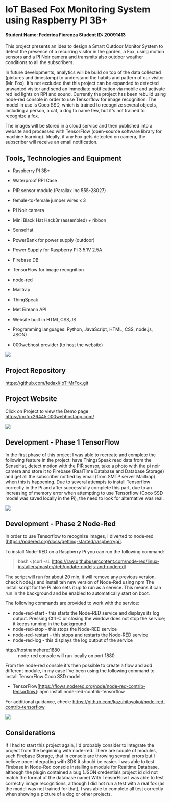# IoT Based Fox Monitoring System using Raspberry PI 3B+
#### Student Name: Federica Fiorenza   Student ID: 20091413

This project presents an idea to design a Smart Outdoor Monitor System to detect the presence of a recurring visitor in the garden, a Fox, using motion sensors and a PI Noir camera and transmits also outdoor weather conditions to all the subscribers.

In future developments, analytics will be build on top of the data collected (pictures and timestamp) to understand the habits and pattern of our visitor (Mr. Fox). It's not excluded that this project can be expanded to detected unwanted visitor and send an immediate notification via mobile and activate red led lights on RPI and sound. 
Currently the project has been rebuild using node-red console in order to use Tensorflow for image recognition. The model in use is Coco SSD, which is trained to recognize several objects, including a person, a cat, a dog to name few, but it's not trained to recognize a fox. 

The images will be stored in a cloud service and then published into a website and processed with TensorFlow (open-source software library for machine learning).
Ideally, if any Fox gets detected on camera, the subscriber will receive an email notification.  

## Tools, Technologies and Equipment

* Raspberry PI 3B+ 
* Waterproof RPI Case
* PIR sensor module (Parallax Inc 555-28027)
* female-to-female jumper wires x 3
* PI Noir camera
* Mini Black Hat Hack3r (assembled) + ribbon
* SenseHat
* PowerBank for power supply (outdoor)
* Power Supply for Raspberry Pi 3 5.1V 2.5A 

* Firebase DB
* TensorFlow for image recognition
* node-red
* Mailtrap
* ThingSpeak
* Met Eireann API

* Website built in HTML,CSS,JS
* Programming languages: Python, JavaScript, HTML, CSS, node.js, JSON) 
* 000webhost provider (to host the website)

![](https://i.ibb.co/SJStpR2/overall.png)

## Project Repository
https://github.com/fedaxl/IoT-MrFox.git

## Project Website
Click on Project to view the Demo page
https://mrfox26445.000webhostapp.com/

![](https://i.ibb.co/vQ4hchp/website.png)

## Development - Phase 1 TensorFlow
In the first phase of this project I was able to recreate and complete the following feature in the project: have ThingsSpeak read data from the SenseHat, detect motion with the PIR sensor, take a photo with the pi noir camera and store it to Firebase (RealTime Database and Database Storage) and get all the subscriber notfied by email (from SMTP server Mailtrap) when this is happening.
Due to several attempts to install Tensorflow correctly in the Pi and after successfully complete this part, due to an increasing of memory error when attempting to use Tensorflow (Coco SSD model was saved locally in the Pi), the need to look for alternative was real. 

![](https://i.ibb.co/KKGXsrb/project.png)

## Development - Phase 2 Node-Red
In order to use Tensorflow to recognize images, I diverted to node-red [https://nodered.org/docs/getting-started/raspberrypi]. 

To install Node-RED on a Raspberry Pi you can run the following command:
>bash <(curl -sL https://raw.githubusercontent.com/node-red/linux-installers/master/deb/update-nodejs-and-nodered)

The script will run for about 20 min, it will remove any previous version, check Node.js and install teh new version of Node-Red using npm
The install script for the Pi also sets it up to run as a service. This means it can run in the background and be enabled to automatically start on boot.

The following commands are provided to work with the service:

* node-red-start - this starts the Node-RED service and displays its log output. Pressing Ctrl-C or closing the window does not stop the service; it keeps running in the background
* node-red-stop - this stops the Node-RED service
* node-red-restart - this stops and restarts the Node-RED service
* node-red-log - this displays the log output of the service

<dl>
 <dt>http://hostnamehere:1880</dt>
 <dd>node-red console will run locally on port 1880</dd>
</dl>

From the node-red console it's then possible to create a flow and add different module, in my case I've been using the following command to install TensorFlow Coco SSD model:
* TensorFlow[https://flows.nodered.org/node/node-red-contrib-tensorflow]:  npm install node-red-contrib-tensorflow  

For additional guidance, check: https://github.com/kazuhitoyokoi/node-red-contrib-tensorflow

![](https://i.ibb.co/sb2vsRW/node-red.png)

## Considerations
If I had to start this project again, I'd probably consider to integrate the project from the beginning with node-red. 
There are couple of modules, such Firebase Storage, that in console are throwing several errors but I believe once integrating with SDK it should be easier.
I was able to test Firebase in Node-Red console installing a module for Realtime Database, although the plugin contained a bug (JSON credentials project id did not match the format of the database name)
With TensorFlow I was able to test correctly image recognitions, although I did not run a test with a real fox (as the model was not trained for that), I was able to complete all test correctly when showing a picture of a dog or other projects.


